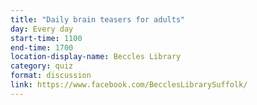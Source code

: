 ```yaml
---
title: "Daily brain teasers for adults"
day: Every day
start-time: 1100
end-time: 1700
location-display-name: Beccles Library
category: quiz
format: discussion
link: https://www.facebook.com/BecclesLibrarySuffolk/
---
```

